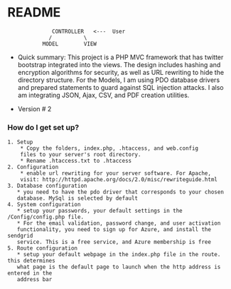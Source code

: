 # README #


                  CONTROLLER   <---  User
                 /          \     
               MODEL        VIEW              


* Quick summary: 
This project is a PHP MVC framework that has twitter bootstrap integrated into the views. The design includes hashing and encryption algorithms for security, as well as URL rewriting to hide the directory structure. For the Models, I am using PDO database drivers and prepared statements to guard against SQL injection attacks. I also am integrating JSON, Ajax, CSV, and PDF creation utilities.

* Version # 2



### How do I get set up? ###
    1. Setup
        * Copy the folders, index.php, .htaccess, and web.config
        files to your server's root directory.
        * Rename .htaccess.txt to .htaccess
    2. Configuration
        * enable url rewriting for your server software. For Apache,
        visit: http://httpd.apache.org/docs/2.0/misc/rewriteguide.html
    3. Database configuration
       * you need to have the pdo driver that corresponds to your chosen 
       database. MySql is selected by default
    4. System configuration
       * setup your passwords, your default settings in the /Config/config.php file.
       * For the email validation, password change, and user activation
       functionality, you need to sign up for Azure, and install the sendgrid
       service. This is a free service, and Azure membership is free
    5. Route configuration
       * setup your default webpage in the index.php file in the route. this determines 
       what page is the default page to launch when the http address is entered in the 
       address bar





